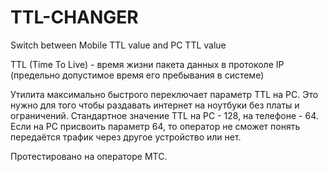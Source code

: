 # TTL-CHANGER
Switch between Mobile TTL value and PC TTL value

TTL (Time To Live) - время жизни пакета данных в протоколе IP (предельно допустимое время его пребывания в системе)

Утилита максимально быстрого переключает параметр TTL  на PC.
Это нужно для того чтобы раздавать интернет на ноутбуки без платы и ограничений.
Стандартное значение TTL на PC - 128, на телефоне - 64.
Если на PC присвоить параметр 64, то оператор не сможет понять передаётся трафик через другое устройство или нет.

Протестировано на операторе МТС.
